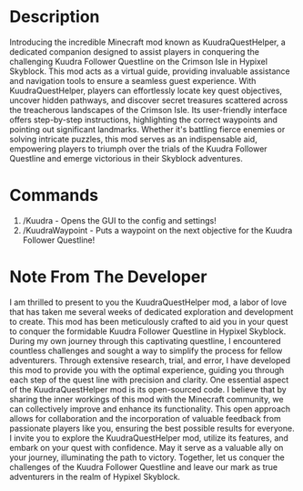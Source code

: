 # Description
Introducing the incredible Minecraft mod known as KuudraQuestHelper, a dedicated companion designed to assist players in conquering the challenging Kuudra Follower Questline on the Crimson Isle in Hypixel Skyblock. This mod acts as a virtual guide, providing invaluable assistance and navigation tools to ensure a seamless guest experience. With KuudraQuestHelper, players can effortlessly locate key quest objectives, uncover hidden pathways, and discover secret treasures scattered across the treacherous landscapes of the Crimson Isle. Its user-friendly interface offers step-by-step instructions, highlighting the correct waypoints and pointing out significant landmarks. Whether it's battling fierce enemies or solving intricate puzzles, this mod serves as an indispensable aid, empowering players to triumph over the trials of the Kuudra Follower Questline and emerge victorious in their Skyblock adventures.

# Commands 
1. /Kuudra - Opens the GUI to the config and settings!
2. /KuudraWaypoint - Puts a waypoint on the next objective for the Kuudra Follower Questline!

# Note From The Developer
I am thrilled to present to you the KuudraQuestHelper mod, a labor of love that has taken me several weeks of dedicated exploration and development to create. This mod has been meticulously crafted to aid you in your quest to conquer the formidable Kuudra Follower Questline in Hypixel Skyblock. During my own journey through this captivating questline, I encountered countless challenges and sought a way to simplify the process for fellow adventurers. Through extensive research, trial, and error, I have developed this mod to provide you with the optimal experience, guiding you through each step of the quest line with precision and clarity.
One essential aspect of the KuudraQuestHelper mod is its open-sourced code. I believe that by sharing the inner workings of this mod with the Minecraft community, we can collectively improve and enhance its functionality. This open approach allows for collaboration and the incorporation of valuable feedback from passionate players like you, ensuring the best possible results for everyone. I invite you to explore the KuudraQuestHelper mod, utilize its features, and embark on your quest with confidence. May it serve as a valuable ally on your journey, illuminating the path to victory. Together, let us conquer the challenges of the Kuudra Follower Questline and leave our mark as true adventurers in the realm of Hypixel Skyblock.
